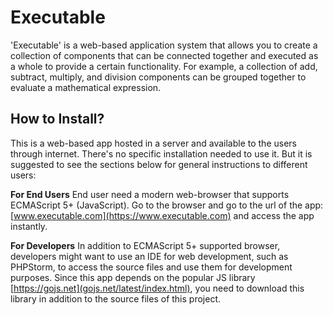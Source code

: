 # Executable
'Executable' is a web-based application system that allows you to create a collection of components that can be connected together and executed as a whole to provide a certain functionality. For example, a collection of add, subtract, multiply, and division components can be grouped together to evaluate a mathematical expression.

## How to Install?
This is a web-based app hosted in a server and available to the users through internet. There's no specific installation needed to use it. But it is suggested to see the sections below for general instructions to different users:

**For End Users**
End user need a modern web-browser that supports ECMAScript 5+ (JavaScript). Go to the browser and go to the url of the app: [www.executable.com](https://www.executable.com) and access the app instantly.

**For Developers**
In addition to ECMAScript 5+ supported browser, developers might want to use an IDE for web development, such as PHPStorm, to access the source files and use them for development purposes. Since this app depends on the popular JS library [https://gojs.net](gojs.net/latest/index.html), you need to download this library in addition to the source files of this project.
